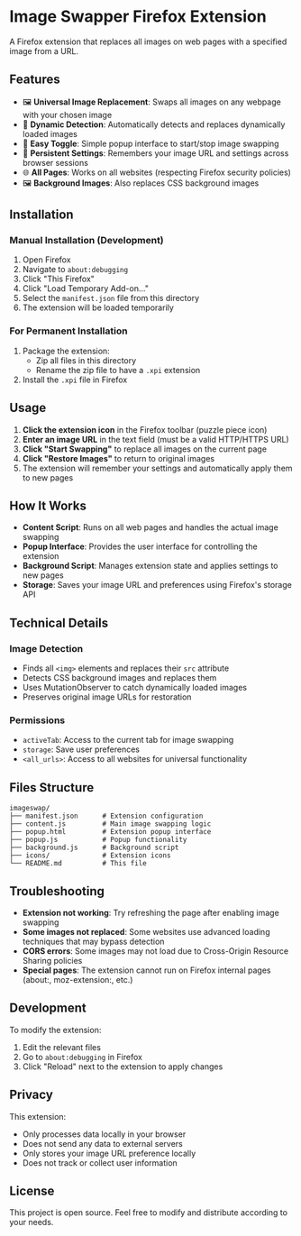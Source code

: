 # Image Swapper Firefox Extension

A Firefox extension that replaces all images on web pages with a specified image from a URL.

## Features

- 🖼️ **Universal Image Replacement**: Swaps all images on any webpage with your chosen image
- 🎯 **Dynamic Detection**: Automatically detects and replaces dynamically loaded images
- 🔄 **Easy Toggle**: Simple popup interface to start/stop image swapping
- 💾 **Persistent Settings**: Remembers your image URL and settings across browser sessions
- 🌐 **All Pages**: Works on all websites (respecting Firefox security policies)
- 🖼️ **Background Images**: Also replaces CSS background images

## Installation

### Manual Installation (Development)

1. Open Firefox
2. Navigate to `about:debugging`
3. Click "This Firefox"
4. Click "Load Temporary Add-on..."
5. Select the `manifest.json` file from this directory
6. The extension will be loaded temporarily

### For Permanent Installation

1. Package the extension:
   - Zip all files in this directory
   - Rename the zip file to have a `.xpi` extension
2. Install the `.xpi` file in Firefox

## Usage

1. **Click the extension icon** in the Firefox toolbar (puzzle piece icon)
2. **Enter an image URL** in the text field (must be a valid HTTP/HTTPS URL)
3. **Click "Start Swapping"** to replace all images on the current page
4. **Click "Restore Images"** to return to original images
5. The extension will remember your settings and automatically apply them to new pages

## How It Works

- **Content Script**: Runs on all web pages and handles the actual image swapping
- **Popup Interface**: Provides the user interface for controlling the extension
- **Background Script**: Manages extension state and applies settings to new pages
- **Storage**: Saves your image URL and preferences using Firefox's storage API

## Technical Details

### Image Detection
- Finds all `<img>` elements and replaces their `src` attribute
- Detects CSS background images and replaces them
- Uses MutationObserver to catch dynamically loaded images
- Preserves original image URLs for restoration

### Permissions
- `activeTab`: Access to the current tab for image swapping
- `storage`: Save user preferences
- `<all_urls>`: Access to all websites for universal functionality

## Files Structure

```
imageswap/
├── manifest.json      # Extension configuration
├── content.js         # Main image swapping logic
├── popup.html         # Extension popup interface
├── popup.js           # Popup functionality
├── background.js      # Background script
├── icons/             # Extension icons
└── README.md          # This file
```

## Troubleshooting

- **Extension not working**: Try refreshing the page after enabling image swapping
- **Some images not replaced**: Some websites use advanced loading techniques that may bypass detection
- **CORS errors**: Some images may not load due to Cross-Origin Resource Sharing policies
- **Special pages**: The extension cannot run on Firefox internal pages (about:, moz-extension:, etc.)

## Development

To modify the extension:

1. Edit the relevant files
2. Go to `about:debugging` in Firefox
3. Click "Reload" next to the extension to apply changes

## Privacy

This extension:
- Only processes data locally in your browser
- Does not send any data to external servers
- Only stores your image URL preference locally
- Does not track or collect user information

## License

This project is open source. Feel free to modify and distribute according to your needs.